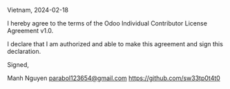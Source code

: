 Vietnam, 2024-02-18

I hereby agree to the terms of the Odoo Individual Contributor License
Agreement v1.0.

I declare that I am authorized and able to make this agreement and sign this
declaration.

Signed,

Manh Nguyen parabol123654@gmail.com https://github.com/sw33tp0t4t0
